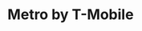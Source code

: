 ---
title: "Metro by T-Mobile"
url: /chicago/metro-by-t-mobile-south-jeffery-boulevard/
shop: mobile phone
---